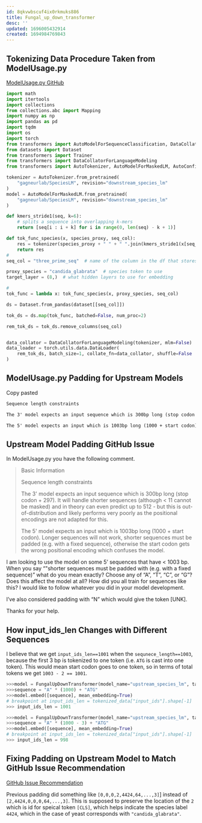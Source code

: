 ```yaml
---
id: 8qkvwbscuf4ix0rkmuks886
title: Fungal_up_down_transformer
desc: ''
updated: 1696005432914
created: 1694984769843
---
```

## Tokenizing Data Procedure Taken from ModelUsage.py

[ModelUsage.py GitHub](https://github.com/gagneurlab/SpeciesLM/blob/main/ModelUsage.ipynb)

```python
import math
import itertools
import collections
from collections.abc import Mapping
import numpy as np
import pandas as pd
import tqdm
import os
import torch
from transformers import AutoModelForSequenceClassification, DataCollatorWithPadding
from datasets import Dataset
from transformers import Trainer
from transformers import DataCollatorForLanguageModeling
from transformers import AutoTokenizer, AutoModelForMaskedLM, AutoConfig

tokenizer = AutoTokenizer.from_pretrained(
    "gagneurlab/SpeciesLM", revision="downstream_species_lm"
)
model = AutoModelForMaskedLM.from_pretrained(
    "gagneurlab/SpeciesLM", revision="downstream_species_lm"
)

def kmers_stride1(seq, k=6):
    # splits a sequence into overlapping k-mers
    return [seq[i : i + k] for i in range(0, len(seq) - k + 1)]

def tok_func_species(x, species_proxy, seq_col):
    res = tokenizer(species_proxy + " " + " ".join(kmers_stride1(x[seq_col])))
    return res
#
seq_col = "three_prime_seq"  # name of the column in the df that stores the sequences

proxy_species = "candida_glabrata"  # species token to use
target_layer = (8,)  # what hidden layers to use for embedding

#
tok_func = lambda x: tok_func_species(x, proxy_species, seq_col)

ds = Dataset.from_pandas(dataset[[seq_col]])

tok_ds = ds.map(tok_func, batched=False, num_proc=2)

rem_tok_ds = tok_ds.remove_columns(seq_col)


data_collator = DataCollatorForLanguageModeling(tokenizer, mlm=False)
data_loader = torch.utils.data.DataLoader(
    rem_tok_ds, batch_size=1, collate_fn=data_collator, shuffle=False
)
```

## ModelUsage.py Padding for Upstream Models

Copy pasted

```md
Sequence length constraints

The 3' model expects an input sequence which is 300bp long (stop codon + 297). It will handle shorter sequences (although < 11 cannot be masked) and in theory can even predict up to 512 - but this is out-of-distribution and likely performs very poorly as the positional encodings are not adapted for this.

The 5' model expects an input which is 1003bp long (1000 + start codon). Longer sequences will not work, shorter sequences must be padded (e.g. with a fixed sequence), otherwise the start codon gets the wrong positional encoding which confuses the model.
```

## Upstream Model Padding GitHub Issue

In ModelUsage.py you have the following comment.

> Basic Information
>
> Sequence length constraints
>
> The 3' model expects an input sequence which is 300bp long (stop codon + 297). It will handle shorter sequences (although < 11 cannot be masked) and in theory can even predict up to 512 - but this is out-of-distribution and likely performs very poorly as the positional encodings are not adapted for this.
>
> The 5' model expects an input which is 1003bp long (1000 + start codon). Longer sequences will not work, shorter sequences must be padded (e.g. with a fixed sequence), otherwise the start codon gets the wrong positional encoding which confuses the model.

I am looking to use the model on some 5’ sequences that have < 1003 bp. When you say “"shorter sequences must be padded with (e.g. with a fixed sequence)” what do you mean exactly? Choose any of “A”, “T”, “C”, or “G”? Does this affect the model at all? How did you all train for sequences like this? I would like to follow whatever you did in your model development.

I’ve also considered padding with “N” which would give the token [UNK].

Thanks for your help.

## How input_ids_len Changes with Different Sequences

I believe that we get `input_ids_len==1001` when the `sequnece_length==1003`, because the first 3 bp is tokenized to one token (i.e. `ATG` is cast into one token). This would mean start codon goes to one token, so in terms of total tokens we get `1003 - 2 == 1001`.

```python
>>>model = FungalUpDownTransformer(model_name="upstream_species_lm", target_layer=(8,))
>>>sequence = "A" * (1000) + "ATG"
>>>model.embed([sequence], mean_embedding=True)
# breakpoint at input_ids_len = tokenized_data["input_ids"].shape[-1]
>>> input_ids_len = 1001
```

```python
>>>model = FungalUpDownTransformer(model_name="upstream_species_lm", target_layer=(8,))
>>>sequence = "A" * (1000 - 3) + "ATG"
>>>model.embed([sequence], mean_embedding=True)
# breakpoint at input_ids_len = tokenized_data["input_ids"].shape[-1]
>>> input_ids_len = 998
```

## Fixing Padding on Upstream Model to Match GitHub Issue Recommendation

[GitHub Issue Recommendation](https://github.com/gagneurlab/SpeciesLM/issues/1#issuecomment-1740531872)

Previous padding did something like `[0,0,0,2,4424,64,...,3]`] instead of `[2,4424,0,0,0,64,...,3]`. This is supposed to preserve the location of the `2` which is id for speical token `[CLS]`, which helps indicate the species label `4424`, which in the case of yeast corresponds with `"candida_glabrata"`.
